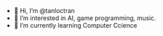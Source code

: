 - 👋 Hi, I’m @tanloctran
- 👀 I’m interested in AI, game programming, music.
- 🌱 I’m currently learning Computer Ccience


<!---
tanloctran/tanloctran is a ✨ special ✨ repository because its `README.md` (this file) appears on your GitHub profile.
You can click the Preview link to take a look at your changes.
--->
